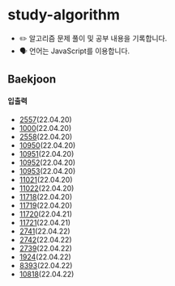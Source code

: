 # study-algorithm

-   ✏️ 알고리즘 문제 풀이 및 공부 내용을 기록합니다.
-   🗣 언어는 JavaScript를 이용합니다.

## Baekjoon

#### 입출력

-   [2557](https://github.com/ppmyor/study-algorithm/blob/main/Baekjoon/2557.js)(22.04.20)
-   [1000](https://github.com/ppmyor/study-algorithm/blob/main/Baekjoon/1000.js)(22.04.20)
-   [2558](https://github.com/ppmyor/study-algorithm/blob/main/Baekjoon/2558.js)(22.04.20)
-   [10950](https://github.com/ppmyor/study-algorithm/blob/main/Baekjoon/10950.js)(22.04.20)
-   [10951](https://github.com/ppmyor/study-algorithm/blob/main/Baekjoon/10951.js)(22.04.20)
-   [10952](https://github.com/ppmyor/study-algorithm/blob/main/Baekjoon/10952.js)(22.04.20)
-   [10953](https://github.com/ppmyor/study-algorithm/blob/main/Baekjoon/10953.js)(22.04.20)
-   [11021](https://github.com/ppmyor/study-algorithm/blob/main/Baekjoon/11021.js)(22.04.20)
-   [11022](https://github.com/ppmyor/study-algorithm/blob/main/Baekjoon/11022.js)(22.04.20)
-   [11718](https://github.com/ppmyor/study-algorithm/blob/main/Baekjoon/11718.js)(22.04.20)
-   [11719](https://github.com/ppmyor/study-algorithm/blob/main/Baekjoon/11719.js)(22.04.20)
-   [11720](https://github.com/ppmyor/study-algorithm/blob/main/Baekjoon/11720.js)(22.04.21)
-   [11721](https://github.com/ppmyor/study-algorithm/blob/main/Baekjoon/11721.js)(22.04.21)
-   [2741](https://github.com/ppmyor/study-algorithm/blob/main/Baekjoon/2741.js)(22.04.22)
-   [2742](https://github.com/ppmyor/study-algorithm/blob/main/Baekjoon/2742.js)(22.04.22)
-   [2739](https://github.com/ppmyor/study-algorithm/blob/main/Baekjoon/2739.js)(22.04.22)
-   [1924](https://github.com/ppmyor/study-algorithm/blob/main/Baekjoon/1924.js)(22.04.22)
-   [8393](https://github.com/ppmyor/study-algorithm/blob/main/Baekjoon/8393.js)(22.04.22)
-   [10818](https://github.com/ppmyor/study-algorithm/blob/main/Baekjoon/10818.js)(22.04.22)

